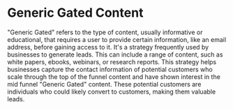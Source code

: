 # Generic Gated Content

"Generic Gated" refers to the type of content, usually informative or educational, that requires a user to provide certain information, like an email address, before gaining access to it. It's a strategy frequently used by businesses to generate leads. This can include a range of content, such as white papers, ebooks, webinars, or research reports. This strategy helps businesses capture the contact information of potential customers who scale through the top of the funnel content and have shown interest in the mid funnel "Generic Gated" content. These potential customers are individuals who could likely convert to customers, making them valuable leads.